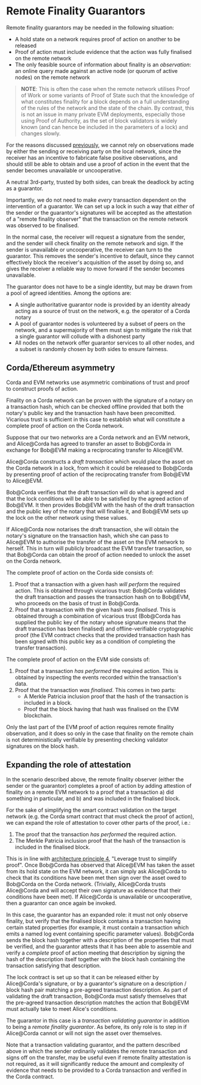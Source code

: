 # Remote Finality Guarantors

Remote finality guarantors may be needed in the following situation:

* A hold state on a network requires proof of action on another to be released
* Proof of action must include evidence that the action was fully finalised on the remote network
* The only feasible source of information about finality is an _observation_: an online query made against an active node (or quorum of active nodes) on the remote network

> **NOTE**: This is often the case when the remote network utilises Proof of Work or some variants of Proof of State such that the knowledge of what constitutes finality for a block depends on a full understanding of the rules of the network and the state of the chain. By contrast, this is not an issue in many private EVM deployments, especially those using Proof of Authority, as the set of block validators is widely known (and can hence be included in the parameters of a lock) and changes slowly.

For the reasons discussed [previously](vicarious_trust.md), we cannot rely on observations made by either the sending or receiving party on the local network, since the receiver has an incentive to fabricate false positive observations, and should still be able to obtain and use a proof of action in the event that the sender becomes unavailable or uncooperative.

A neutral 3rd-party, trusted by both sides, can break the deadlock by acting as a guarantor.

Importantly, we do not need to make _every_ transaction dependent on the intervention of a guarantor. We can set up a lock in such a way that _either_ of the sender or the guarantor's signatures will be accepted as the attestation of a "remote finality observer" that the transaction on the remote network was observed to be finalised.

In the normal case, the receiver will request a signature from the sender, and the sender will check finality on the remote network and sign. If the sender is unavailable or uncooperative, the receiver can turn to the guarantor. This removes the sender's incentive to default, since they cannot effectively block the receiver's acquisition of the asset by doing so, and gives the receiver a reliable way to move forward if the sender becomes unavailable.

The guarantor does not have to be a single identity, but may be drawn from a pool of agreed identities. Among the options are:

* A single authoritative guarantor node is provided by an identity already acting as a source of trust on the network, e.g. the operator of a Corda notary
* A pool of guarantor nodes is volunteered by a subset of peers on the network, and a supermajority of them must sign to mitigate the risk that a single guarantor will collude with a dishonest party
* All nodes on the network offer guarantor services to all other nodes, and a subset is randomly chosen by both sides to ensure fairness.

## Corda/Ethereum asymmetry

Corda and EVM networks use asymmetric combinations of trust and proof to construct proofs of action.

Finality on a Corda network can be proven with the signature of a notary on a transaction hash, which can be checked offline provided that both the notary's public key and the transaction hash have been precomitted. Vicarious trust is sufficient in this case to establish what will constitute a complete proof of action on the Corda network.

Suppose that our two networks are a Corda network and an EVM network, and Alice@Corda has agreed to transfer an asset to Bob@Corda in exchange for Bob@EVM making a reciprocating transfer to Alice@EVM.

Alice@Corda constructs a _draft transaction_ which would place the asset on the Corda network in a lock, from which it could be released to Bob@Corda by presenting proof of action of the reciprocating transfer from Bob@EVM to Alice@EVM.

Bob@Corda verifies that the draft transaction will do what is agreed and that the lock conditions will be able to be satisfied by the agreed action of Bob@EVM. It then provides Bob@EVM with the hash of the draft transaction and the public key of the notary that will finalise it, and Bob@EVM sets up the lock on the other network using these values.

If Alice@Corda now notarises the draft transaction, she will obtain the notary's signature on the transaction hash, which she can pass to Alice@EVM to authorise the transfer of the asset on the EVM network to herself. This in turn will publicly broadcast the EVM transfer transaction, so that Bob@Corda can obtain the proof of action needed to unlock the asset on the Corda network.

The complete proof of action on the Corda side consists of:

1. Proof that a transaction with a given hash _will perform_ the required action. This is obtained through vicarious trust: Bob@Corda validates the draft transaction and passes the transaction hash on to Bob@EVM, who proceeds on the basis of trust in Bob@Corda.
2. Proof that a transaction with the given hash _was finalised_. This is obtained through a combination of vicarious trust (Bob@Corda has supplied the public key of the notary whose signature means that the draft transaction has been finalised) and offline-verifiable cryptographic proof (the EVM contract checks that the provided transaction hash has been signed with this public key as a condition of completing the transfer transaction).

The complete proof of action on the EVM side consists of:

1. Proof that a transaction _has performed_ the required action. This is obtained by inspecting the events recorded within the transaction's data.
2. Proof that the transaction _was finalised_. This comes in two parts:
    * A Merkle Patricia inclusion proof that the hash of the transaction is included in a block.
    * Proof that the block having that hash was finalised on the EVM blockchain.

Only the last part of the EVM proof of action requires remote finality observation, and it does so only in the case that finality on the remote chain is not deterministically verifiable by presenting checking validator signatures on the block hash.


## Expanding the role of attestation

In the scenario described above, the remote finality observer (either the sender or the guarantor) completes a proof of action by adding attestion of finality on a remote EVM network to a proof that a transaction a) did something in particular, and b) and was included in the finalised block.

For the sake of simplifying the smart contract validation on the target network (e.g. the Corda smart contract that must check the proof of action), we can expand the role of attestation to cover other parts of the proof, i.e.:

1. The proof that the transaction _has performed_ the required action.
2. The Merkle Patricia inclusion proof that the hash of the transaction is included in the finalised block.

This is in line with [architecture principle 4](architecture_principles.md), "Leverage trust to simplify proof". Once Bob@Corda has observed that Alice@EVM has taken the asset from its hold state on the EVM network, it can simply ask Alice@Corda to check that its conditions have been met then sign over the asset owed to Bob@Corda on the Corda network. (Trivially, Alice@Corda trusts Alice@Corda and will accept their own signature as evidence that their conditions have been met). If Alice@Corda is unavailable or uncooperative, then a guarantor can once again be invoked.

In this case, the guarantor has an expanded role: it must not only observe finality, but verify that the finalised block contains a transaction having certain stated properties (for example, it must contain a transaction which emits a named log event containing specific parameter values). Bob@Corda sends the block hash together with a description of the properties that must be verified, and the guarantor attests that it has been able to assemble and verify a _complete_ proof of action meeting that description by signing the hash of the description itself together with the block hash containing the transaction satisfying that description.

The lock contract is set up so that it can be released either by Alice@Corda's signature, or by a guarantor's signature on a description / block hash pair matching a pre-agreed transaction description. As part of validating the draft transaction, Bob@Corda must satisfy themselves that the pre-agreed transaction description matches the action that Bob@EVM must actually take to meet Alice's conditions.

The guarantor in this case is a _transaction validating guarantor_ in addition to being a _remote finality guarantor_. As before, its only role is to step in if Alice@Corda cannot or will not sign the asset over themselves.

Note that a transaction validating guarantor, and the pattern described above in which the sender ordinarily validates the remote transaction and signs off on the transfer, may be useful even if remote finality attestation is not required, as it will significantly reduce the amount and complexity of evidence that needs to be provided to a Corda transaction and verified in the Corda contract.
